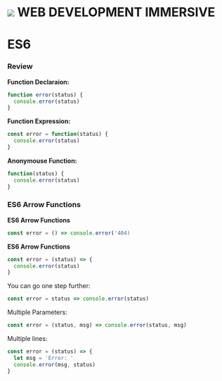# ![](https://ga-dash.s3.amazonaws.com/production/assets/logo-9f88ae6c9c3871690e33280fcf557f33.png)  WEB DEVELOPMENT IMMERSIVE

# ES6

### Review

**Function Declaraion:**

```js
function error(status) {
  console.error(status)
}
```

**Function Expression:**

```js
const error = function(status) {
  console.error(status)
}
```

**Anonymouse Function:**

```js
function(status) {
  console.error(status)
}
```

### ES6 Arrow Functions

**ES6 Arrow Functions**

```js
const error = () => console.error('404)
```

**ES6 Arrow Functions**

```js
const error = (status) => { 
  console.error(status)
}
```

You can go one step further:

```js
const error = status => console.error(status)
```

Multiple Parameters:

```js
const error = (status, msg) => console.error(status, msg)
```

Multiple lines:

```js
const error = (status) => {
  let msg = 'Error: '
  console.error(msg, status)
}
```





